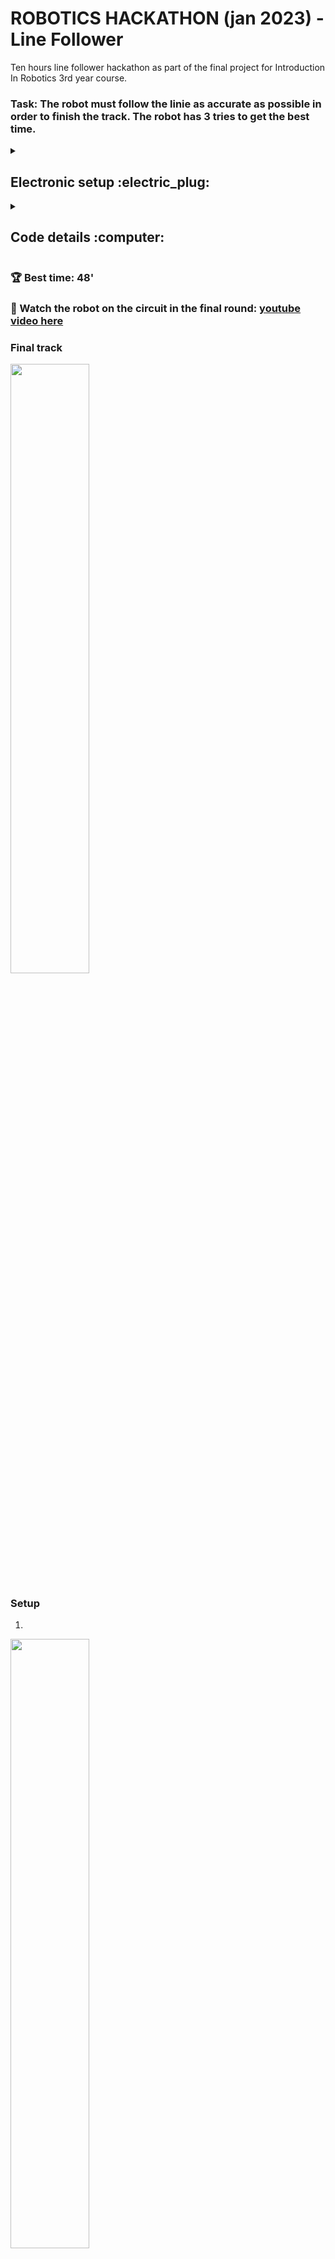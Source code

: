 # ROBOTICS HACKATHON (jan 2023) - Line Follower
Ten hours line follower hackathon as part of the final project for Introduction In Robotics 3rd year course.
### Task: The robot must follow the linie as accurate as possible in order to finish the track. The robot has 3 tries to get the best time.

<details>
<summary> <h2>Electronic setup :electric_plug:</h2> </summary>
<br>

### Components list
![image](https://user-images.githubusercontent.com/96074975/212561004-faaa97f3-109b-4f6d-b739-f99f38cf0c95.png)

      1.Arduino Uno
      2.Zip-ties
      3.Power source - LiPo battery
      4.2 Wheels
      5.Wires set for the line sensor (female - male)
      6.QTR-8A reflectance sensor, along with screws
      7.Ball caster
      8.Extra wires from the rest of components (male - male)
      9.3D printed Chassis
      10.Breadboard - medium (400pts)
      11.L293D motor driver
      12.2 DC motors

### Driver Connection table

![image](https://user-images.githubusercontent.com/96074975/212561232-9d6eca06-67b3-482b-acb4-5dcb3b32a5fd.png)


![image](https://user-images.githubusercontent.com/96074975/212561191-978ec6ae-f99f-4c5c-b6c9-7873e568f8b0.png)

### Motors and Sensor Connection scheme

![image](https://user-images.githubusercontent.com/96074975/212561261-3b9fd04a-e0c5-4bee-8ba6-5a4bf120d826.png)

</details>

<details>
<summary> <h2>Code details :computer:</h2> </summary>
<br>
<details>
<summary> <h3>PID</h3> </summary>

First it is better to start by changing just kp value. 

      Increase the value if the robot can not do a turn;
      
      Decrease the value if the robot do not follow the line becouse of overshooting

After finding a resonable kp value, next step is to change kd value by

      Increasing till the robot doesn't wobble to much and also takes better turns.

The final values for PID control

      float kp = 140; 
      float ki = 0;
      float kd = 180; 
 
 Other tries
 
      BEST CASES
      //Case 1:  follow the linie roughly, slow
      baseSpeed = 150;
      
      float kp = 5; 
      float ki = 0;
      float kd = 0;
      
      //Case 2:  follow the linie roughly, slow
      baseSpeed = 170;
      
      float kp = 7; 
      float ki = 0;
      float kd = 2;
      
      WORST CASES
      //Case 3:  not follow the linie
      baseSpeed = 160;
      
      float kp = 6; 
      float ki = 0;
      float kd = 0;

      //Case 4:  not follow the linie
      baseSpeed = 200;
      
      float kp = 5; 
      float ki = 0;
      float kd = 1;
      
      //Case 5:  not follow the linie
      baseSpeed = 160;
      
      float kp = 5; 
      float ki = 0;
      float kd = 0;
 </details>
 
 <details>
 <summary> <h3>Calibration(with millis)</h3> </summary>
 
       For CALIBRATION it is used autoCalibrate function where the robot moves left and right
       in order to understand the difference between black and white. 
 
 He first goes to the right, then to the left and so on.
 
 Calibration covers all sensors.
 
 - For the right move, the robot will have the following motor speeds:
      
      - right motor: -200
            
      - left motor: 200
      
 - For the left move, the robot will have the following motor speeds:
 
      - right motor: 250
      
      - left motor: -250
     
 These values were chosen after several attempts.
</details>

</details>

### :trophy: Best time: 48'
### :movie_camera: Watch the robot on the circuit in the final round: [youtube video here](https://youtu.be/fTuI3Zrmzfs)

### Final track
<img src="https://user-images.githubusercontent.com/96074975/212561679-ebe6544f-be2a-4667-8337-a04b82a55766.png" width=50% height=50%> 



### Setup

1.
<img src="https://user-images.githubusercontent.com/96074975/212561374-39e04df3-fe72-49c7-b00a-035a95a30332.png" width=50% height=50%> 

2.
<img src="https://user-images.githubusercontent.com/96074975/212561476-f946fbb6-c66c-4be6-bcd3-9b1fe347ee18.png" width=50% height=50%> 
